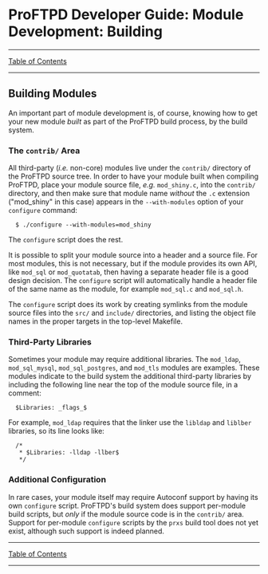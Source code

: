 # ProFTPD Developer Guide: Module Development: Building

---

[Table of Contents](../toc.md)

---

## Building Modules

An important part of module development is, of course, knowing how to get
your new module _built_ as part of the ProFTPD build process, by the build
system.

### The `contrib/` Area

All third-party (_i.e._ non-core) modules live under the `contrib/` directory
of the ProFTPD source tree.  In order to have your module built when compiling
ProFTPD, place your module source file, _e.g._ `mod_shiny.c`, into the
`contrib/` directory, and then make sure that module name _without_ the `.c`
extension ("mod_shiny" in this case) appears in the `--with-modules` option of
your `configure` command:

```
  $ ./configure --with-modules=mod_shiny
```

The `configure` script does the rest.

It is possible to split your module source into a header and a source file.
For most modules, this is not necessary, but if the module provides its
own API, like `mod_sql` or `mod_quotatab`, then having a separate header file
is a good design decision.  The `configure` script will automatically handle a
header file of the same name as the module, for example `mod_sql.c` and
`mod_sql.h`.

The `configure` script does its work by creating symlinks from the module
source files into the `src/` and `include/` directories, and listing the
object file names in the proper targets in the top-level Makefile.

### Third-Party Libraries

Sometimes your module may require additional libraries.  The `mod_ldap`,
`mod_sql_mysql`, `mod_sql_postgres`, and `mod_tls` modules are examples.
These modules indicate to the build system the additional third-party
libraries by including the following line near the top of the module source
file, in a comment:

```
  $Libraries: _flags_$
```

For example, `mod_ldap` requires that the linker use the `libldap` and
`liblber` libraries, so its line looks like:

```
  /*
   * $Libraries: -lldap -llber$
   */
```

### Additional Configuration

In rare cases, your module itself may require Autoconf support by having its
own `configure` script.  ProFTPD's build system does support per-module build
scripts, but _only_ if the module source code is in the `contrib/` area.
Support for per-module `configure` scripts by the `prxs` build tool does not
yet exist, although such support is indeed planned.

---

[Table of Contents](../toc.md)

---
